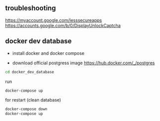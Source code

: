 ## troubleshooting 
https://myaccount.google.com/lesssecureapps
https://accounts.google.com/b/0/DisplayUnlockCaptcha


## 


## docker dev database
* install docker and docker compose


* download official postgress image https://hub.docker.com/_/postgres


```bash
cd docker_dev_database
```
run
```bash
docker-compose up
```
for restart (clean database)
```bash
docker-compose down
docker-compose up
```